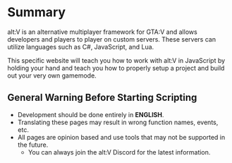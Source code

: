 # Summary

alt:V is an alternative multiplayer framework for GTA:V and allows developers and players to player on custom servers. These servers can utilize languages such as C#, JavaScript, and Lua.

This specific website will teach you how to work with alt:V in JavaScript by holding your hand and teach you how to properly setup a project and build out your very own gamemode.

## General Warning Before Starting Scripting

-   Development should be done entirely in **ENGLISH**.
-   Translating these pages may result in wrong function names, events, etc.
-   All pages are opinion based and use tools that may not be supported in the future.
    -   You can always join the alt:V Discord for the latest information.
